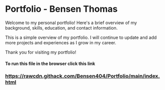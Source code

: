 # Portfolio - Bensen Thomas

Welcome to my personal portfolio! Here's a brief overview of my background, skills, education, and contact information.


This is a simple overview of my portfolio. I will continue to update and add more projects and experiences as I grow in my career.

Thank you for visiting my portfolio!

#### To run this file in the browser click this link ###
###  https://rawcdn.githack.com/Bensen404/Portfolio/main/index.html

